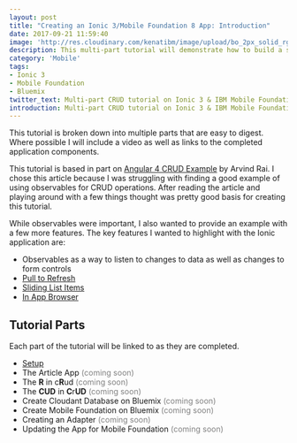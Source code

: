 ```yaml
---
layout: post
title: "Creating an Ionic 3/Mobile Foundation 8 App: Introduction"
date: 2017-09-21 11:59:40
image: 'http://res.cloudinary.com/kenatibm/image/upload/bo_2px_solid_rgb:dddddd/v1506035859/Developer%20Day/blog%202017/2017-09-21.png'
description: This multi-part tutorial will demonstrate how to build a simple CRUD Ionic 3 and IBM Mobile Foundation Application.
category: 'Mobile'
tags:
- Ionic 3
- Mobile Foundation
- Bluemix
twitter_text: Multi-part CRUD tutorial on Ionic 3 & IBM Mobile Foundation.
introduction: Multi-part CRUD tutorial on Ionic 3 & IBM Mobile Foundation.
---
```


This tutorial is broken down into multiple parts that are easy to digest.  Where possible I will include a video as well as links to the completed application components.

This tutorial is based in part on [Angular 4 CRUD Example](http://www.concretepage.com/angular-2/angular-4-crud-example) by Arvind Rai. I chose this article because I was struggling with finding a good example of using observables for CRUD operations. After reading the article and playing around with a few things thought was pretty good basis for creating this tutorial.

While observables were important, I also wanted to provide an example with a few more features. The key features I wanted to highlight with the Ionic application are:

* Observables as a way to listen to changes to data as well as changes to form controls
* [Pull to Refresh](https://ionicframework.com/docs/api/components/refresher/Refresher/)
* [Sliding List Items](https://ionicframework.com/docs/api/components/item/ItemSliding/)
* [In App Browser](https://ionicframework.com/docs/native/in-app-browser/)

## Tutorial Parts

Each part of the tutorial will be linked to as they are completed.

* [Setup](http://kenatibm.com/article-ionic-mobile-foundation-setup/)
* The Article App <font color="gray">(coming soon)</font>
* The **R** in c**R**ud <font color="gray">(coming soon)</font>
* The **CUD** in **C**r**UD** <font color="gray">(coming soon)</font>
* Create Cloudant Database on Bluemix <font color="gray">(coming soon)</font>
* Create Mobile Foundation on Bluemix <font color="gray">(coming soon)</font>
* Creating an Adapter <font color="gray">(coming soon)</font>
* Updating the App for Mobile Foundation <font color="gray">(coming soon)</font>
